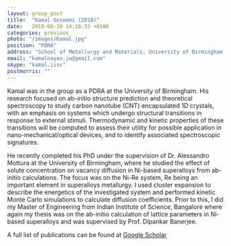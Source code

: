 ```yaml
---
layout: group_post
title:  "Kamal Goswami (2018)"
date:   2018-06-30 14:16:33 +0100
categories: previous
photo: "/images/Kamal.jpg"
position: "PDRA"
address: "School of Metallurgy and Materials, University of Birmingham, Edgbaston, Birmingham B15 2TT, UK"
email: "kamalnayan.ju@gmail.com"
skype: "kamal.iisc"
postmorris: ""
---
```


Kamal was in the group as a PDRA at the University of Birmingham. His research focused on ab-initio structure prediction and theoretical spectroscopy to study carbon nanotube (CNT) encapsulated 1D crystals, with an emphasis on systems which undergo structural transitions in response to external stimuli. Thermodynamic and kinetic properties of these transitions will be computed to assess their utility for possible application in nano-mechanical/optical devices, and to identify associated spectroscopic signatures.

He recently completed his PhD under the supervision of Dr. Alessandro Mottura at the University of Birmingham, where he studied the effect of solute concentration on vacancy diffusion in Ni-based superalloys from ab-initio calculations. The focus was on the Ni-Re system, Re being an important element in superalloys metallurgy. I used cluster expansion to describe the energetics of the investigated system and performed kinetic Monte Carlo simulations to calculate diffusion coefficients. Prior to this, I did my Master of Engineering from Indian Institute of Science, Bangalore where again my thesis was on the ab-initio calculation of lattice parameters in Ni-based superalloys and was supervised by Prof. Dipankar Banerjee.

A full list of publications can be found at [Google Scholar](https://scholar.google.co.uk/citations?user=JdRPE4oAAAAJ&hl=en)





